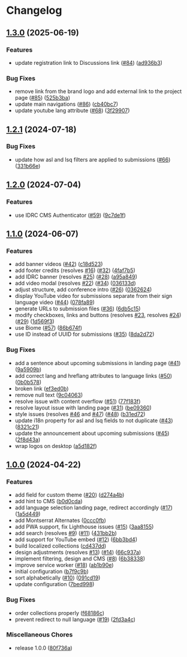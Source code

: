 # Changelog

## [1.3.0](https://github.com/inclusive-design/acaw-cama/compare/v1.2.1...v1.3.0) (2025-06-19)


### Features

* update registration link to Discussions link ([#84](https://github.com/inclusive-design/acaw-cama/issues/84)) ([ad936b3](https://github.com/inclusive-design/acaw-cama/commit/ad936b326743f3cd0d9e32072d51ccae71ba68d8))


### Bug Fixes

* remove link from the brand logo and add external link to the project page ([#85](https://github.com/inclusive-design/acaw-cama/issues/85)) ([525b3ba](https://github.com/inclusive-design/acaw-cama/commit/525b3ba794da454a3be3d2185de14a118901a1aa))
* update main navigations ([#86](https://github.com/inclusive-design/acaw-cama/issues/86)) ([cb40bc7](https://github.com/inclusive-design/acaw-cama/commit/cb40bc7d5b12eab0b44a66739dcb0d3176f92e6a))
* update youtube lang attribute ([#68](https://github.com/inclusive-design/acaw-cama/issues/68)) ([3f29907](https://github.com/inclusive-design/acaw-cama/commit/3f29907ff8943d97397c21537fa0ed15965c6c2e))

## [1.2.1](https://github.com/inclusive-design/acaw-cama/compare/v1.2.0...v1.2.1) (2024-07-18)


### Bug Fixes

* update how asl and lsq filters are applied to submissions ([#66](https://github.com/inclusive-design/acaw-cama/issues/66)) ([331b66e](https://github.com/inclusive-design/acaw-cama/commit/331b66eef808814cadc4e5d695e7507ca48993a1))

## [1.2.0](https://github.com/inclusive-design/acaw-cama/compare/v1.1.0...v1.2.0) (2024-07-04)


### Features

* use IDRC CMS Authenticator ([#59](https://github.com/inclusive-design/acaw-cama/issues/59)) ([9c7de1f](https://github.com/inclusive-design/acaw-cama/commit/9c7de1f22642be7254db7d85c4bcaa81a891b34d))

## [1.1.0](https://github.com/inclusive-design/acaw-cama/compare/v1.0.0...v1.1.0) (2024-06-07)


### Features

* add banner videos ([#42](https://github.com/inclusive-design/acaw-cama/issues/42)) ([c18d523](https://github.com/inclusive-design/acaw-cama/commit/c18d5233b2786f7d15992c0b96c7758cb6288ef2))
* add footer credits (resolves [#16](https://github.com/inclusive-design/acaw-cama/issues/16)) ([#32](https://github.com/inclusive-design/acaw-cama/issues/32)) ([4faf7b5](https://github.com/inclusive-design/acaw-cama/commit/4faf7b5d687905ff33520c71dc32160ff7df0112))
* add IDRC banner (resolves [#25](https://github.com/inclusive-design/acaw-cama/issues/25)) ([#28](https://github.com/inclusive-design/acaw-cama/issues/28)) ([a95a849](https://github.com/inclusive-design/acaw-cama/commit/a95a849fdc50bd1c7668d92c59ef4d038d79bad2))
* add video modal (resolves [#22](https://github.com/inclusive-design/acaw-cama/issues/22)) ([#34](https://github.com/inclusive-design/acaw-cama/issues/34)) ([036133d](https://github.com/inclusive-design/acaw-cama/commit/036133d276d109b37bc1dff9cc03b548656d6b97))
* adjust structure, add conference intro ([#26](https://github.com/inclusive-design/acaw-cama/issues/26)) ([0362624](https://github.com/inclusive-design/acaw-cama/commit/0362624cc1c8115130323ba3f663a9df9c903104))
* display YouTube video for submissions separate from their sign language video ([#44](https://github.com/inclusive-design/acaw-cama/issues/44)) ([078fa89](https://github.com/inclusive-design/acaw-cama/commit/078fa89cb7f4683a7c41a378fb31d21a37a08cbd))
* generate URLs to submission files ([#36](https://github.com/inclusive-design/acaw-cama/issues/36)) ([6db5c15](https://github.com/inclusive-design/acaw-cama/commit/6db5c1582a6d74c58216b7e882389cdb9cf40abc))
* modify checkboxes, links and buttons (resolves [#23](https://github.com/inclusive-design/acaw-cama/issues/23), resolves [#24](https://github.com/inclusive-design/acaw-cama/issues/24)) ([#29](https://github.com/inclusive-design/acaw-cama/issues/29)) ([1d569f3](https://github.com/inclusive-design/acaw-cama/commit/1d569f3fb8f031c3f702f59d8164e0fa1f5bb20c))
* use Biome ([#57](https://github.com/inclusive-design/acaw-cama/issues/57)) ([86b674f](https://github.com/inclusive-design/acaw-cama/commit/86b674f8339fdb80322c5080cb010abcdbb6da3c))
* use ID instead of UUID for submissions ([#35](https://github.com/inclusive-design/acaw-cama/issues/35)) ([8da2d72](https://github.com/inclusive-design/acaw-cama/commit/8da2d727659cd4b72f372e6a60f725ff90eb4033))


### Bug Fixes

* add a sentence about upcoming submissions in landing page ([#41](https://github.com/inclusive-design/acaw-cama/issues/41)) ([9a5909b](https://github.com/inclusive-design/acaw-cama/commit/9a5909b3be1fdc8b4cc5ebf85a1c9c257b89b579))
* add correct lang and hreflang attributes to language links ([#50](https://github.com/inclusive-design/acaw-cama/issues/50)) ([0b0b578](https://github.com/inclusive-design/acaw-cama/commit/0b0b578e78b15bc979b08c89181262ee922b640e))
* broken link ([ef3ed0b](https://github.com/inclusive-design/acaw-cama/commit/ef3ed0b467cdf55cc1d8f6a3c6e4b58c39b9bb4d))
* remove null text ([9c04063](https://github.com/inclusive-design/acaw-cama/commit/9c040636e4fc046c60fadfe18fbc5a2fc5df2900))
* resolve issue with content overflow ([#51](https://github.com/inclusive-design/acaw-cama/issues/51)) ([77f183f](https://github.com/inclusive-design/acaw-cama/commit/77f183fe78ef67039e4d92202cd9700d99cb9b32))
* resolve layout issue with landing page ([#31](https://github.com/inclusive-design/acaw-cama/issues/31)) ([be09360](https://github.com/inclusive-design/acaw-cama/commit/be0936009f6904e1d37d1e8e65ac53c1a921cb90))
* style issues (resolves [#46](https://github.com/inclusive-design/acaw-cama/issues/46) and [#47](https://github.com/inclusive-design/acaw-cama/issues/47)) ([#48](https://github.com/inclusive-design/acaw-cama/issues/48)) ([b31ed72](https://github.com/inclusive-design/acaw-cama/commit/b31ed7298f94c8989b629308f3cb593e32b9b5da))
* update i18n property for asl and lsq fields to not duplicate ([#43](https://github.com/inclusive-design/acaw-cama/issues/43)) ([8321c21](https://github.com/inclusive-design/acaw-cama/commit/8321c21e502385e4ce5d5bd451c03afd0513567d))
* update the announcement about upcoming submissions ([#45](https://github.com/inclusive-design/acaw-cama/issues/45)) ([2f8d43a](https://github.com/inclusive-design/acaw-cama/commit/2f8d43ad195ec8604e7b19e49edf6db698b750a3))
* wrap logos on desktop ([a5d182f](https://github.com/inclusive-design/acaw-cama/commit/a5d182f8840da2b5de892a5fb6f5a9f128bc801f))

## [1.0.0](https://github.com/inclusive-design/acaw-cama/compare/v0.0.1...v1.0.0) (2024-04-22)


### Features

* add field for custom theme ([#20](https://github.com/inclusive-design/acaw-cama/issues/20)) ([d274a4b](https://github.com/inclusive-design/acaw-cama/commit/d274a4b2636f2204cd2ef2412c611f6374457992))
* add hint to CMS ([b0d0cda](https://github.com/inclusive-design/acaw-cama/commit/b0d0cda2d9b8e9be99e29ae3f3addceedcea6602))
* add language selection landing page, redirect accordingly ([#17](https://github.com/inclusive-design/acaw-cama/issues/17)) ([1a5d449](https://github.com/inclusive-design/acaw-cama/commit/1a5d4494ea1344d32dea13fac1cec27d01d8faa3))
* add Montserrat Alternates ([0ccc0fb](https://github.com/inclusive-design/acaw-cama/commit/0ccc0fb8b18d6926b12c9920fb6c3b6f4aa112df))
* add PWA support, fix Lighthouse issues ([#15](https://github.com/inclusive-design/acaw-cama/issues/15)) ([3aa8155](https://github.com/inclusive-design/acaw-cama/commit/3aa81553fb2459661e59d35bb379f3349b72b1e1))
* add search (resolves [#9](https://github.com/inclusive-design/acaw-cama/issues/9)) ([#11](https://github.com/inclusive-design/acaw-cama/issues/11)) ([431bb2b](https://github.com/inclusive-design/acaw-cama/commit/431bb2b21803ed73acdd6e2951f6960f8934a571))
* add support for YouTube embed ([#12](https://github.com/inclusive-design/acaw-cama/issues/12)) ([6bb3bd4](https://github.com/inclusive-design/acaw-cama/commit/6bb3bd402aadf82a2291d8d2540ac0e3b594557d))
* build localized collections ([cd437dd](https://github.com/inclusive-design/acaw-cama/commit/cd437ddd5968f820e216c7701c7eec63b53fab45))
* design adjustments (resolves [#13](https://github.com/inclusive-design/acaw-cama/issues/13)) ([#14](https://github.com/inclusive-design/acaw-cama/issues/14)) ([66c937a](https://github.com/inclusive-design/acaw-cama/commit/66c937ac7a36c631ba6868bcf8f1d8137998181a))
* implement filtering, design and CMS ([#8](https://github.com/inclusive-design/acaw-cama/issues/8)) ([6b38338](https://github.com/inclusive-design/acaw-cama/commit/6b38338abf57463a139f9ef84c3ed299b69e646d))
* improve service worker ([#18](https://github.com/inclusive-design/acaw-cama/issues/18)) ([ab1b90e](https://github.com/inclusive-design/acaw-cama/commit/ab1b90e02166807b997a981a96e534e41703c0df))
* initial configuration ([b7f9c9b](https://github.com/inclusive-design/acaw-cama/commit/b7f9c9bd73ee212d47d49f745d7f1de087ee8dc6))
* sort alphabetically ([#10](https://github.com/inclusive-design/acaw-cama/issues/10)) ([091cd19](https://github.com/inclusive-design/acaw-cama/commit/091cd1973ce0d846fd6cafb73cda68416236556d))
* update configuration ([7bed998](https://github.com/inclusive-design/acaw-cama/commit/7bed9985a085422a442b6fb7e6bab36afe445614))


### Bug Fixes

* order collections properly ([f68186c](https://github.com/inclusive-design/acaw-cama/commit/f68186cc68da0152a047a1c7b2b83f595e84c2e7))
* prevent redirect to null language ([#19](https://github.com/inclusive-design/acaw-cama/issues/19)) ([2fd3a4c](https://github.com/inclusive-design/acaw-cama/commit/2fd3a4c76fbfda00dc33dee94c90bdc5483e3d5c))


### Miscellaneous Chores

* release 1.0.0 ([80f736a](https://github.com/inclusive-design/acaw-cama/commit/80f736aba3ded27f4b4da7b4785c793404203448))
